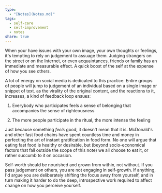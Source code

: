 ```yaml
---
type:
  - "[Notes](Notes.md)"
tags:
  - self-care
  - self-improvement
  - notes
share: true
---
```


When your have issues with your own image, your own thoughts or feelings, it's tempting to rely on judgement to assuage them. Judging strangers on the street or on the Internet, or even acquaintances, friends or family has an immediate and measurable effect. A quick boost of the self at the expense of how you see others.

A lot of energy on social media is dedicated to this practice. Entire groups of people will jump to judgement of an individual based on a single image or snippet of text. as the virality of the original content, and the reactions to it, increases, a kind of feedback loop ensues:

1. Everybody who participates feels a sense of belonging that accompanies the sense of righteousness

2. The more people participate in the ritual, the more intense the feeling

Just because something *feels* good, it doesn't mean that it is. McDonald's and other fast food chains have spent countless time and money in perfecting the art of instant gratification in food form. No one will argue that eating fast food is healthy or desirable, but (beyond socio-economical factors that fall outside the scope of this note) we all choose to eat it, or rather succumb to it on occasion.

Self-worth should be nourished and grown from within, not without. If you pass judgement on others, you are not engaging in self-growth. If anything, I'd argue you are deliberately shifting the focus away from yourself, and in turn making it harder to do the deep, introspective work required to affect change on how you perceive yourself.

